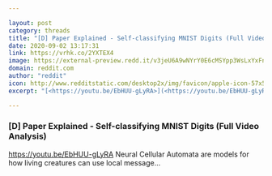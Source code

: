 ```yaml
---

layout: post
category: threads
title: "[D] Paper Explained - Self-classifying MNIST Digits (Full Video Analysis)"
date: 2020-09-02 13:17:31
link: https://vrhk.co/2YXTEX4
image: https://external-preview.redd.it/v3jeU6A9wNYrY0E6cMSYpp3WsLxYxFnmf3PXmGZ1WlE.jpg?width=480&height=251.308900524&auto=webp&crop=480:251.308900524,smart&s=a20077b5135061c29b42d904af848d29a54d1c43
domain: reddit.com
author: "reddit"
icon: http://www.redditstatic.com/desktop2x/img/favicon/apple-icon-57x57.png
excerpt: "[<https://youtu.be/EbHUU-gLyRA>](<https://youtu.be/EbHUU-gLyRA>) Neural Cellular Automata are models for how living creatures can use local message..."

---
```


### [D] Paper Explained - Self-classifying MNIST Digits (Full Video Analysis)

[<https://youtu.be/EbHUU-gLyRA>](<https://youtu.be/EbHUU-gLyRA>) Neural Cellular Automata are models for how living creatures can use local message...